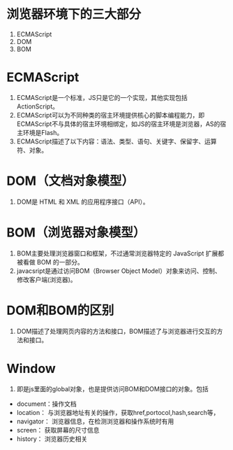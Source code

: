 # 浏览器环境下的三大部分
1. ECMAScript
2. DOM
3. BOM

# ECMAScript
1. ECMAScript是一个标准，JS只是它的一个实现，其他实现包括ActionScript。
2. ECMAScript可以为不同种类的宿主环境提供核心的脚本编程能力，即ECMAScript不与具体的宿主环境相绑定，如JS的宿主环境是浏览器，AS的宿主环境是Flash。
3. ECMAScript描述了以下内容：语法、类型、语句、关键字、保留字、运算符、对象。

# DOM（文档对象模型）
1. DOM是 HTML 和 XML 的应用程序接口（API）。

# BOM（浏览器对象模型）
1. BOM主要处理浏览器窗口和框架，不过通常浏览器特定的 JavaScript 扩展都被看做 BOM 的一部分。
2. javacsript是通过访问BOM（Browser Object Model）对象来访问、控制、修改客户端(浏览器)。

# DOM和BOM的区别
1. DOM描述了处理网页内容的方法和接口，BOM描述了与浏览器进行交互的方法和接口。

# Window
1. 即是js里面的global对象，也是提供访问BOM和DOM接口的对象。包括
  - document：操作文档
  - location： 与浏览器地址有关的操作，获取href,portocol,hash,search等，
  - navigator： 浏览器信息，在检测浏览器和操作系统时有用
  - screen： 获取屏幕的尺寸信息
  - history： 浏览器历史相关